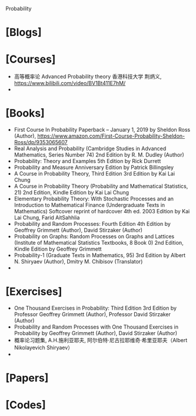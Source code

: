 Probability

# [Blogs]

# [Courses]
+ 高等概率论 Advanced Probability theory 香港科技大学 荆炳义, https://www.bilibili.com/video/BV1Bt411E7hM/
+ 

# [Books]
+ First Course In Probability Paperback – January 1, 2019 by Sheldon Ross (Author), https://www.amazon.com/First-Course-Probability-Sheldon-Ross/dp/9353065607
+ Real Analysis and Probability (Cambridge Studies in Advanced Mathematics, Series Number 74) 2nd Edition by R. M. Dudley  (Author)
+ Probability: Theory and Examples 5th Edition by Rick Durrett
+ Probability and Measure Anniversary Edition by Patrick Billingsley
+ A Course in Probability Theory, Third Edition 3rd Edition by Kai Lai Chung 
+ A Course in Probability Theory (Probability and Mathematical Statistics, 21) 2nd Edition, Kindle Edition by Kai Lai Chung
+ Elementary Probability Theory: With Stochastic Processes and an Introduction to Mathematical Finance (Undergraduate Texts in Mathematics) Softcover reprint of hardcover 4th ed. 2003 Edition by Kai Lai Chung, Farid AitSahhlia
+ Probability and Random Processes: Fourth Edition 4th Edition by Geoffrey Grimmett (Author), David Stirzaker (Author)
+ Probability on Graphs: Random Processes on Graphs and Lattices (Institute of Mathematical Statistics Textbooks, 8 Book 0) 2nd Edition, Kindle Edition by Geoffrey Grimmett 
+ Probability-1 (Graduate Texts in Mathematics, 95) 3rd Edition by Albert N. Shiryaev  (Author), Dmitry M. Chibisov (Translator)
+ 




# [Exercises]
+ One Thousand Exercises in Probability: Third Edition 3rd Edition by Professor Geoffrey Grimmett (Author), Professor David Stirzaker (Author)
+ Probability and Random Processes with One Thousand Exercises in Probability by Geoffrey Grimmett (Author), David Stirzaker (Author)
+ 概率论习题集, A.H.施利亚耶夫, 阿尔伯特·尼古拉耶维奇·希里亚耶夫（Albert Nikolayevich Shiryaev）
+ 

# [Papers]


# [Codes]


